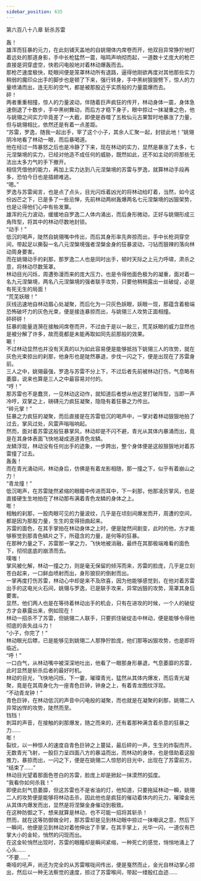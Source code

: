 ```yaml
---
sidebar_position: 635
---
```

 第六百八十八章 斩杀苏雷


轰！  
雄浑而狂暴的元力，在此刻铺天盖地的自姚翎体内席卷而开，他双目异常狰狞地盯着远处的那道身影，手中长枪猛然一震，嗡鸣声响彻而起，一道数十丈庞大的枪芒直接是洞穿虚空，快若闪电般地对着林动爆轰而去。  
那枪芒速度极快，眨眼间便是笼罩林动所有退路，逼得他刚欲再度对其他那些实力稍弱的魔印众出手的脚步也是顿了下来，强行转身，手中黑树狠狠劈下，惊人的力量喷涌而出，连无形的空气，都是被那股近乎实质般的力量震爆而去。  
砰！  
两者重重相撞，惊人的力量波动，伴随着巨声疯狂的传开，林动身体一震，身体急速倒退了十数步，手中黑树舞动，而后方才稳下身子，眼中掠过一抹凝重之色，他与姚翎之间实力毕竟差了一大截，即便是吞噬了五枚仙元古果暂时地暴涨了力量，但与姚翎相比，依然还是有着一点差距。  
“苏雷，罗逸，随我一起出手，宰了这个小子，其余人汇聚一起，封锁此地！”姚翎阴冷地看了林动一眼，而后暴喝道。  
他在经过一阵暴怒之后也是冷静了下来，现在林动的实力，显然是暴涨了太多，七元涅槃境的实力，已经对他造不成任何的威胁，既然如此，还不如主动的将那些无法出太多力气的手下撤开。  
相信凭借他的能力，再加上实力达到八元涅槃境的苏雷与罗逸，就算林动手段再多，恐怕今日也是插翅难逃。  
“嗯。”  
罗逸与苏雷闻言，也是点了点头，目光闪烁着凶光的将林动给盯着，当然，如今这份凶芒之下，已是多了一些忌惮，先前林动两树轰爆两名七元涅槃境的凶狠架势，也是让得他们心中有些发粟。  
雄浑的元力波动，缓缓地自罗逸二人体内涌出，而后身形微动，正好与姚翎形成三角阵型，将其中的林动尽数地封锁。  
“动手！”  
低沉的喝声，陡然自姚翎嘴中传出，而后其身形率先奔掠而出，手中长枪洞穿空间，带起足以撕裂一名八元涅槃境强者涅槃金身的狂暴波动，刁钻而狠辣的落向林动周身要害。  
而在姚翎动手的刹那，那罗逸二人也是同时出手，顿时天际之上元力呼啸，肃杀之意，将林动尽数笼罩。  
林动目光闪烁，周遭弥漫而来的庞大压力，也是令得他面色极为的凝重，面对着一名九元涅槃境，两名八元涅槃境的强者联手攻势，只要他稍稍露出一丝破绽，必是有死无生的局面！  
“荒芜妖眼！”  
灰线迅速地自林动眉心处凝聚，而后化为一只灰色妖眼，妖眼一现，那蕴含着极端恐怖破坏力的灰色光束，便是接连暴掠而出，与姚翎三人攻势正面相撞。  
砰砰砰！  
狂暴的能量涟漪在接触间席卷而开，不过由于是以一敌三，荒芜妖眼的威力显然也是被分解了许多，故而竟都是未能再取如同先前那般的效果。  
唰！  
不过林动显然也并没有天真的以为如此容易便是能够抵挡下姚翎三人的攻势，就在灰色光束掠出的刹那，他身形也是陡然暴退，步伐一闪之下，便是出现在了苏雷身前。  
三人之中，姚翎最强，罗逸与苏雷不分上下，不过后者先前被林动打伤，气息略有萎靡，说来也算是三人之中最容易对付的。  
“哼！”  
那苏雷也不是蠢货，一见林动这动作，就知道后者想从他这里打破阵型，当即一声冷哼，双掌之上，磅礴元力疯狂凝聚，隐隐有着狂暴之力传出。  
“碎元掌！”  
狂暴之力疯狂的凝聚，而后直接是在苏雷低沉的喝声中，一掌对着林动狠狠地拍了过去，掌风过处，风雷声嗡嗡响起。  
然而，面对着苏雷这般狂暴掌风，林动却是不闪不避，青光从其体内暴涌而出，竟是在其身体表面飞快地凝成道道青色龙鳞。  
龙鳞浮现，林动没有任何出手的迹象，一步跨出，整个身体便是这般狠狠地对着苏雷撞了过去。  
轰轰！  
而在青光涌动间，林动身后，仿佛是有着龙影相随，那一撞之下，似乎有着崩山之力！  
“青龙撞！”  
低沉喝声，在苏雷陡然紧缩的眼瞳中传进而耳中，下一刹那，他那凌厉掌风，也是直接硬生生地拍在了林动那布满着青色龙鳞的身体之上。  
嘭！  
相触的刹那，一股肉眼可见的力量波纹，几乎是在顷刻间爆发而开，周遭的空间，都是因为那股力量，生生的变得扭曲起来。  
苏雷的面色，在其手掌拍在林动身体之上时，便是陡然间剧变，此时的他，方才能够察觉到那青色鳞片之下，所蕴含的力量，是何等的狂暴。  
在那种力量之下，苏雷那一掌之力，飞快地被消融，最终在其那极端难看的面色下，彻彻底底的崩溃而去。  
噗嗤！  
掌风被化解，林动一撞之力，则是毫无保留的倾泻而来，苏雷的脸庞，几乎是立刻苍白起来，一口鲜血喷射而出，身形狼狈的倒射而出。  
一掌再度打伤苏雷，林动心中却是来不及欣喜，因为他能够感觉到，在他对着苏雷出手的这电光火石间，姚翎与罗逸，已是联手攻来，异常凶狠的攻势，笼罩其身后要害。  
显然，他们两人也是在等待着林动出手的机会，只有在进攻的时候，一个人的破绽方才会暴露出来，例如现在！  
林动一招杀不了苏雷，但姚翎二人联手，只要抓住破绽击中林动，便是能够令得他彻底的丧失战斗力！  
“小子，你完了！”  
林动眼光后瞟，已是能够见到姚翎二人那狰狞脸庞，他们那等凶狠攻势，也是即将临近。  
“呼！”  
一口白气，从林动嘴中被深深地吐出，他看了一眼那身形暴退，气息萎靡的苏雷，此时显然是斩杀后者的最好时机。  
林动的目光，飞快地闪烁，下一霎，璀璨青光，猛然从其体内爆发，而后青光凝聚，竟是在其周身化为一座青色巨钟，钟身之上，有着青龙图纹浮现。  
“不动青龙钟！”  
青色巨钟，在林动低沉的声音中闪电般的凝聚，而也就是在凝聚的刹那，姚翎二人异常凶悍的攻势，陡然而至。  
铛铛！  
刺耳的声音，在接触的刹那爆发，随之而来的，还有着那种满含着杀意的狂暴之力……  
嘭！  
裂纹，以一种惊人的速度自青色巨钟之上蔓延，最后砰的一声，生生的炸裂而开。  
无数青光飞射，一股巨力呈四面八方的暴溢而出，而林动的身体，也是借助着这股推力，暴掠而出，一闪之下，便是在姚翎二人惊怒的目光中，出现在了苏雷前方。  
“结束了……”  
林动目光望着那面色苍白的苏雷，脸庞上却是掀起一抹漠然的弧度。  
“我看你如何杀我！”  
即便此刻气息萎靡，但这苏雷也不是省油的灯，他知道，只要拖延林动一瞬，姚翎二人的攻势便是能够将林动击杀，因此他也是疯狂的催动着体内的元力，璀璨金光从其体内爆发而出，显然是将涅槃金身催动到极致。  
在这种防御之下，想来就算是林动，也不可能一招将其斩杀！  
然而，就在这等防御做全时，那苏雷却是见到林动眼中掠过一抹嘲讽之意，然后下一瞬间，他便是见到林动对着他伸出了手掌，在其手掌上，光华一闪，一道仅有巴掌大小的金轮，悄然的闪现而出。  
在这金轮悄然出现时，苏雷的眼瞳却是瞬间紧缩，一种死亡的感觉，悄悄地涌上了心头……  
“不要……”  
嘶哑的吼声，尚还为完全的从苏雷喉咙间传出，便是戛然而止，金光自林动掌心掠出，然后以一种无法察觉的速度，掠过了苏雷喉间，带起一缕殷红血迹……  
  
  
